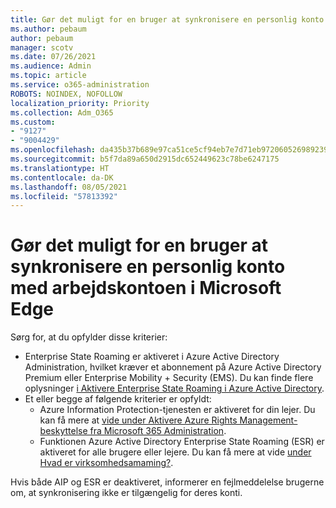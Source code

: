 ```yaml
---
title: Gør det muligt for en bruger at synkronisere en personlig konto med arbejdskontoen i Microsoft Edge
ms.author: pebaum
author: pebaum
manager: scotv
ms.date: 07/26/2021
ms.audience: Admin
ms.topic: article
ms.service: o365-administration
ROBOTS: NOINDEX, NOFOLLOW
localization_priority: Priority
ms.collection: Adm_O365
ms.custom:
- "9127"
- "9004429"
ms.openlocfilehash: da435b37b689e97ca51ce5cf94eb7e7d71eb972060526989239310fac1460628
ms.sourcegitcommit: b5f7da89a650d2915dc652449623c78be6247175
ms.translationtype: HT
ms.contentlocale: da-DK
ms.lasthandoff: 08/05/2021
ms.locfileid: "57813392"
---
```

# <a name="enable-a-user-to-sync-a-personal-account-with-the-work-account-in-microsoft-edge"></a>Gør det muligt for en bruger at synkronisere en personlig konto med arbejdskontoen i Microsoft Edge

Sørg for, at du opfylder disse kriterier:

- Enterprise State Roaming er aktiveret i Azure Active Directory Administration, hvilket kræver et abonnement på Azure Active Directory Premium eller Enterprise Mobility + Security (EMS). Du kan finde flere oplysninger [i Aktivere Enterprise State Roaming i Azure Active Directory](/azure/active-directory/devices/enterprise-state-roaming-enable).
- Et eller begge af følgende kriterier er opfyldt:
    - Azure Information Protection-tjenesten er aktiveret for din lejer. Du kan få mere at [vide under Aktivere Azure Rights Management-beskyttelse fra Microsoft 365 Administration](/azure/information-protection/activate-office365).
    - Funktionen Azure Active Directory Enterprise State Roaming (ESR) er aktiveret for alle brugere eller lejere. Du kan få mere at vide [under Hvad er virksomhedsamaming?](/azure/active-directory/devices/enterprise-state-roaming-overview).

Hvis både AIP og ESR er deaktiveret, informerer en fejlmeddelelse brugerne om, at synkronisering ikke er tilgængelig for deres konti.
